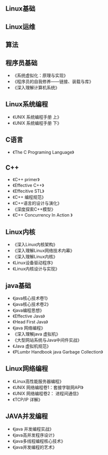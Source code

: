 

## Linux基础

## Linux运维

## 算法

## 程序员基础

* 《系统虚拟化：原理与实现》
* 《程序员的自我修养——链接、装载与库》
* 《深入理解计算机系统》

## Linux系统编程

* 《UNIX 系统编程手册 上》
* 《UNIX 系统编程手册  下》

## C语言

* 《The C Programing Language》

## C++
* 《C++ primer》
* 《Effective C++》
* 《Effecitive STL》
* 《C++ 编程规范》
* 《C++语言的设计与演化》
* 《深度探索C++模型》
* 《C++ Concurrency In Action 》

## Linux内核

* 《深入Linux内核架构》
* 《深入理解Linux网络技术内幕》
* 《深入理解Linux内核》
* 《Linux设备驱动程序》
* 《Linux内核设计与实现》


## java基础
* 《java核心技术卷1》
* 《java核心技术卷2》
* 《java编程思想》
* 《Effective Java》
* 《Head First Java》
* 《java 网络编程》
* 《深入理解java 虚拟机》
* 《大型网站系统与Java中间件实战》
* 《Java 虚拟机规范》
* 《PLumbr Handbook java Garbage Collection》


## Linux网络编程
* 《Linux高性能服务器编程》
* 《UNIX 网络编程卷1：套接字联网API》
* 《UNIX 网络编程卷2： 进程间通信》
* 《TCP/IP 详解》

## JAVA并发编程
* 《java 并发编程实战》
* 《java高并发程序设计》
* 《java多线程编程核心技术》
* 《java并发编程的艺术》



